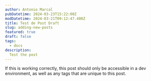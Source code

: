 ```yaml
---
author: Antonio Marcal
pubDatetime: 2024-03-23T15:22:00Z
modDatetime: 2024-03-21T09:12:47.400Z
title: Test de Post Draft
slug: adding-new-posts
featured: true
draft: false
tags:
  - docs
description:
  Test the post 
---
```


If this is working correctly, this post should only be accessible in a dev environment, as well as any tags that are unique to this post.
